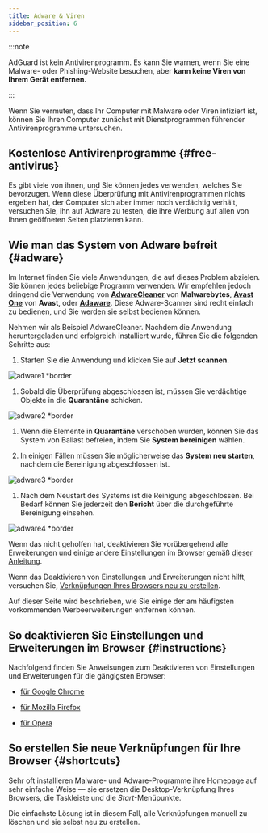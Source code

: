 ```yaml
---
title: Adware & Viren
sidebar_position: 6
---
```


:::note

AdGuard ist kein Antivirenprogramm. Es kann Sie warnen, wenn Sie eine Malware- oder Phishing-Website besuchen, aber **kann keine Viren von Ihrem Gerät entfernen.**

:::

Wenn Sie vermuten, dass Ihr Computer mit Malware oder Viren infiziert ist, können Sie Ihren Computer zunächst mit Dienstprogrammen führender Antivirenprogramme untersuchen.

## Kostenlose Antivirenprogramme {#free-antivirus}

Es gibt viele von ihnen, und Sie können jedes verwenden, welches Sie bevorzugen. Wenn diese Überprüfung mit Antivirenprogrammen nichts ergeben hat, der Computer sich aber immer noch verdächtig verhält, versuchen Sie, ihn auf Adware zu testen, die ihre Werbung auf allen von Ihnen geöffneten Seiten platzieren kann.

## Wie man das System von Adware befreit {#adware}

Im Internet finden Sie viele Anwendungen, die auf dieses Problem abzielen. Sie können jedes beliebige Programm verwenden. Wir empfehlen jedoch dringend die Verwendung von **[AdwareCleaner](https://www.malwarebytes.com/adwcleaner)** von **Malwarebytes**, **[Avast One](https://www.avast.com/c-adware-removal-tool)** von **Avast**, oder **[Adaware](https://www.adaware.com)**. Diese Adware-Scanner sind recht einfach zu bedienen, und Sie werden sie selbst bedienen können.

Nehmen wir als Beispiel AdwareCleaner. Nachdem die Anwendung heruntergeladen und erfolgreich installiert wurde, führen Sie die folgenden Schritte aus:

1. Starten Sie die Anwendung und klicken Sie auf **Jetzt scannen**.

![adware1 *border](https://cdn.adtidy.org/content/Kb/ad_blocker/guides/adware1.png)

1. Sobald die Überprüfung abgeschlossen ist, müssen Sie verdächtige Objekte in die **Quarantäne** schicken.

![adware2 *border](https://cdn.adtidy.org/content/Kb/ad_blocker/guides/adware2.png)

1. Wenn die Elemente in **Quarantäne** verschoben wurden, können Sie das System von Ballast befreien, indem Sie **System bereinigen** wählen.

1. In einigen Fällen müssen Sie möglicherweise das **System neu starten**, nachdem die Bereinigung abgeschlossen ist.

![adware3 *border](https://cdn.adtidy.org/content/Kb/ad_blocker/guides/adware3.png)

1. Nach dem Neustart des Systems ist die Reinigung abgeschlossen. Bei Bedarf können Sie jederzeit den **Bericht** über die durchgeführte Bereinigung einsehen.

![adware4 *border](https://cdn.adtidy.org/content/Kb/ad_blocker/guides/adware4.png)

Wenn das nicht geholfen hat, deaktivieren Sie vorübergehend alle Erweiterungen und einige andere Einstellungen im Browser gemäß [dieser Anleitung](#instructions).

Wenn das Deaktivieren von Einstellungen und Erweiterungen nicht hilft, versuchen Sie, [Verknüpfungen Ihres Browsers neu zu erstellen](#shortcuts).

Auf dieser Seite wird beschrieben, wie Sie einige der am häufigsten vorkommenden Werbeerweiterungen entfernen können.

## So deaktivieren Sie Einstellungen und Erweiterungen im Browser {#instructions}

Nachfolgend finden Sie Anweisungen zum Deaktivieren von Einstellungen und Erweiterungen für die gängigsten Browser:

- [für Google Chrome](https://support.google.com/chrome/answer/187443?hl=en)

- [für Mozilla Firefox](https://support.mozilla.org/en-US/kb/disable-or-remove-add-ons)

- [für Opera](https://help.opera.com/en/latest/customization/#extensions)

## So erstellen Sie neue Verknüpfungen für Ihre Browser {#shortcuts}

Sehr oft installieren Malware- und Adware-Programme ihre Homepage auf sehr einfache Weise — sie ersetzen die Desktop-Verknüpfung Ihres Browsers, die Taskleiste und die *Start*-Menüpunkte.

Die einfachste Lösung ist in diesem Fall, alle Verknüpfungen manuell zu löschen und sie selbst neu zu erstellen.
